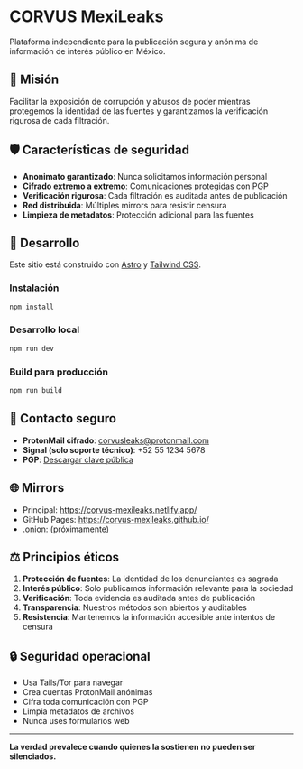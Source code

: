 # CORVUS MexiLeaks

Plataforma independiente para la publicación segura y anónima de información de interés público en México.

## 🎯 Misión

Facilitar la exposición de corrupción y abusos de poder mientras protegemos la identidad de las fuentes y garantizamos la verificación rigurosa de cada filtración.

## 🛡️ Características de seguridad

- **Anonimato garantizado**: Nunca solicitamos información personal
- **Cifrado extremo a extremo**: Comunicaciones protegidas con PGP
- **Verificación rigurosa**: Cada filtración es auditada antes de publicación
- **Red distribuida**: Múltiples mirrors para resistir censura
- **Limpieza de metadatos**: Protección adicional para las fuentes

## 🚀 Desarrollo

Este sitio está construido con [Astro](https://astro.build/) y [Tailwind CSS](https://tailwindcss.com/).

### Instalación

```bash
npm install
```

### Desarrollo local

```bash
npm run dev
```

### Build para producción

```bash
npm run build
```

## 📧 Contacto seguro

- **ProtonMail cifrado**: corvusleaks@protonmail.com
- **Signal (solo soporte técnico)**: +52 55 1234 5678
- **PGP**: [Descargar clave pública](public/pgp-key.asc)

## 🌐 Mirrors

- Principal: https://corvus-mexileaks.netlify.app/
- GitHub Pages: https://corvus-mexileaks.github.io/
- .onion: (próximamente)

## ⚖️ Principios éticos

1. **Protección de fuentes**: La identidad de los denunciantes es sagrada
2. **Interés público**: Solo publicamos información relevante para la sociedad
3. **Verificación**: Toda evidencia es auditada antes de publicación
4. **Transparencia**: Nuestros métodos son abiertos y auditables
5. **Resistencia**: Mantenemos la información accesible ante intentos de censura

## 🔒 Seguridad operacional

- Usa Tails/Tor para navegar
- Crea cuentas ProtonMail anónimas
- Cifra toda comunicación con PGP
- Limpia metadatos de archivos
- Nunca uses formularios web

---

**La verdad prevalece cuando quienes la sostienen no pueden ser silenciados.**
